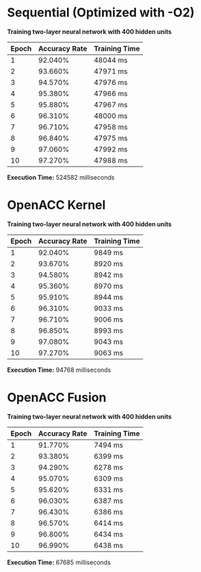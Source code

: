 # Sequential (Optimized with -O2)

**Training two-layer neural network with 400 hidden units**

| Epoch | Accuracy Rate | Training Time |
|-------|---------------|---------------|
| 1     | 92.040%       | 48044 ms      |
| 2     | 93.660%       | 47971 ms      |
| 3     | 94.570%       | 47976 ms      |
| 4     | 95.380%       | 47966 ms      |
| 5     | 95.880%       | 47967 ms      |
| 6     | 96.310%       | 48000 ms      |
| 7     | 96.710%       | 47958 ms      |
| 8     | 96.840%       | 47975 ms      |
| 9     | 97.060%       | 47992 ms      |
| 10    | 97.270%       | 47988 ms      |

**Execution Time:** 524582 milliseconds


# OpenACC Kernel

**Training two-layer neural network with 400 hidden units**

| Epoch | Accuracy Rate | Training Time |
|-------|---------------|---------------|
| 1     | 92.040%       | 9849 ms       |
| 2     | 93.670%       | 8920 ms       |
| 3     | 94.580%       | 8942 ms       |
| 4     | 95.360%       | 8970 ms       |
| 5     | 95.910%       | 8944 ms       |
| 6     | 96.310%       | 9033 ms       |
| 7     | 96.710%       | 9006 ms       |
| 8     | 96.850%       | 8993 ms       |
| 9     | 97.080%       | 9043 ms       |
| 10    | 97.270%       | 9063 ms       |

**Execution Time:** 94768 milliseconds


# OpenACC Fusion

**Training two-layer neural network with 400 hidden units**

| Epoch | Accuracy Rate | Training Time |
|-------|---------------|---------------|
| 1     | 91.770%       | 7494 ms       |
| 2     | 93.380%       | 6399 ms       |
| 3     | 94.290%       | 6278 ms       |
| 4     | 95.070%       | 6309 ms       |
| 5     | 95.620%       | 6331 ms       |
| 6     | 96.030%       | 6387 ms       |
| 7     | 96.430%       | 6386 ms       |
| 8     | 96.570%       | 6414 ms       |
| 9     | 96.800%       | 6434 ms       |
| 10    | 96.990%       | 6438 ms       |

**Execution Time:** 67685 milliseconds

